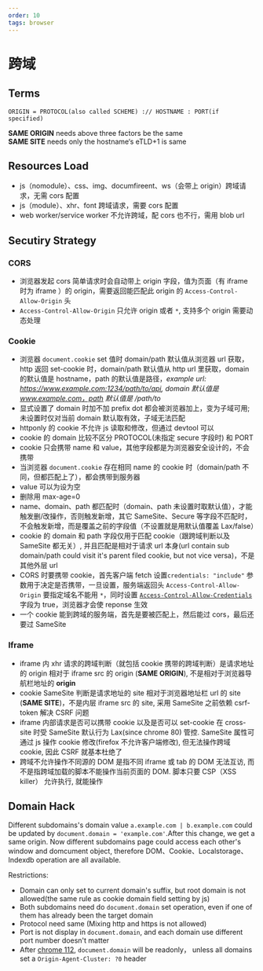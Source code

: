 ```yaml
---
order: 10
tags: browser
---
```


# 跨域

## Terms

`ORIGIN = PROTOCOL(also called SCHEME) :// HOSTNAME : PORT(if specified)`

**SAME ORIGIN** needs above three factors be the same  
**SAME SITE** needs only the hostname‘s eTLD+1 is same

## Resources Load

- js（nomodule）、css、img、documfireent、ws（会带上 origin）跨域请求，无需 cors 配置
- js（module）、xhr、font 跨域请求，需要 cors 配置
- web worker/service worker 不允许跨域，配 cors 也不行，需用 blob url

## Secutiry Strategy

### CORS

- 浏览器发起 cors 简单请求时会自动带上 origin 字段，值为页面（有 iframe 时为 iframe ）的 origin，需要返回能匹配此 origin 的 `Access-Control-Allow-Origin` 头
- `Access-Control-Allow-Origin` 只允许 origin 或者 `*`, 支持多个 origin 需要动态处理

### Cookie

- 浏览器 `document.cookie` set 值时 domain/path 默认值从浏览器 url 获取，http 返回 set-cookie 时，domain/path 默认值从 http url 里获取，domain 的默认值是 hostname，path 的默认值是路径，_example url: https://www.example.com:1234/path/to/api, domain 默认值是 www.example.com，path 默认值是 /path/to_
- 显式设置了 domain 时加不加 prefix dot 都会被浏览器加上，变为子域可用; 未设置时仅对当前 domain 默认取有效，子域无法匹配
- httponly 的 cookie 不允许 js 读取和修改，但通过 devtool 可以
- cookie 的 domain 比较不区分 PROTOCOL(未指定 secure 字段时) 和 PORT
- cookie 只会携带 name 和 value，其他字段都是为浏览器安全设计的，不会携带
- 当浏览器 `document.cookie` 存在相同 name 的 cookie 时（domain/path 不同，但都匹配上了），都会携带到服务器
- value 可以为设为空
- 删除用 max-age=0
- name、domain、path 都匹配时（domain、path 未设置时取默认值），才能触发删/改操作，否则触发新增，其它 SameSite、Secure 等字段不匹配时，不会触发新增，而是覆盖之前的字段值（不设置就是用默认值覆盖 Lax/false）
- cookie 的 domain 和 path 字段仅用于匹配 cookie（跟跨域判断以及 SameSite 都无关）, 并且匹配是相对于请求 url 本身(url contain sub domain/path could visit it's parent filed cookie, but not vice versa)，不是其他外层 url
- CORS 时要携带 cookie，首先客户端 fetch 设置`credentials: "include"` 参数用于决定是否携带，一旦设置，服务端返回头 `Access-Control-Allow-Origin` 要指定域名不能用 `*`，同时设置 [`Access-Control-Allow-Credentials`](https://developer.mozilla.org/zh-CN/docs/Web/HTTP/Headers/Access-Control-Allow-Credentials) 字段为 true，浏览器才会使 reponse 生效
- 一个 cookie 能到跨域的服务端，首先是要被匹配上，然后能过 cors，最后还要过 SameSite

### Iframe

- iframe 内 xhr 请求的跨域判断（就包括 cookie 携带的跨域判断）是请求地址的 origin 相对于 iframe src 的 origin (**SAME ORIGIN**), 不是相对于浏览器导航栏地址的 **origin**
- cookie SameSite 判断是请求地址的 site 相对于浏览器地址栏 url 的 site (**SAME SITE**)，不是内层 iframe src 的 site, 采用 SameSite 之前依赖 csrf-token 解决 CSRF 问题
- iframe 内部请求是否可以携带 cookie 以及是否可以 set-cookie 在 cross-site 时受 SameSite 默认行为 Lax(since chrome 80) 管控. SameSite 属性可通过 js 操作 cookie 修改(firefox 不允许客户端修改), 但无法操作跨域 cookie, 因此 CSRF 就基本杜绝了
- 跨域不允许操作不同源的 DOM 是指不同 iframe 或 tab 的 DOM 无法互访, 而不是指跨域加载的脚本不能操作当前页面的 DOM. 脚本只要 CSP（XSS killer） 允许执行, 就能操作

## Domain Hack

Different subdomains's domain value `a.example.com | b.example.com` could be updated by `document.domain = 'example.com'`.After this change, we get a same origin. Now different subdomains page could access each other's window and domcument object, therefore DOM、Cookie、Localstorage、Indexdb operation are all available.

Restrictions:

- Domain can only set to current domain's suffix, but root domain is not allowed(the same rule as cookie domain field setting by js)
- Both subdomains need do `document.domain` set operation, even if one of them has already been the target domain
- Protocol need same (Mixing http and https is not allowed)
- Port is not display in `document.domain`, and each domain use different port number doesn't matter
- After [chrome 112](https://developer.chrome.com/blog/immutable-document-domain/), `document.domain` will be readonly， unless all domains set a `Origin-Agent-Cluster: ?0` header
